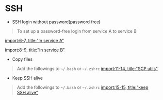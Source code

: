 # SSH

* SSH login without password(password free)
> To set up a password-free login from service A to service B

[import:6-7, title:"In service A"](../Code/shell.sh)

[import:8-9, title:"In service B"](../Code/shell.sh)

* Copy files
> Add the followings to `~/.bash` or `~/.zshrc`
[import:11-14, title:"SCP utils"](../Code/shell.sh)

* Keep SSH alive
> Add the followings to `~/.bash` or `~/.zshrc`
[import:15-15, title:"keep SSH alive"](../Code/shell.sh)